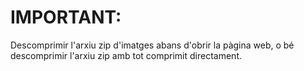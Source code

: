 # IMPORTANT:
Descomprimir l'arxiu zip d'imatges abans d'obrir la pàgina web, o bé descomprimir l'arxiu zip amb tot comprimit directament.

